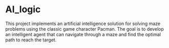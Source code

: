 # AI_logic
This project implements an artificial intelligence solution for solving maze problems using the classic game character Pacman. The goal is to develop an intelligent agent that can navigate through a maze and find the optimal path to reach the target.
